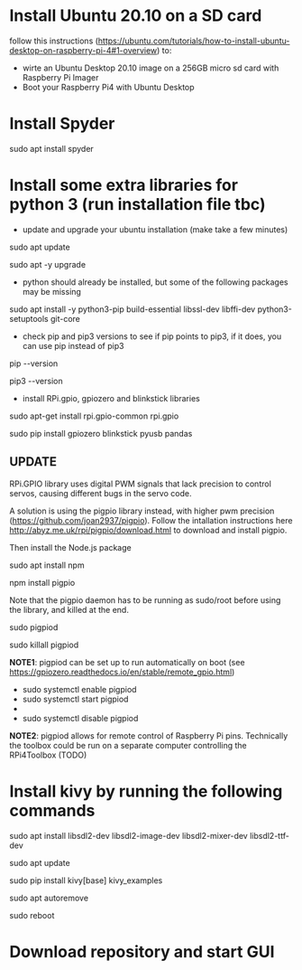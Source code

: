 # Install Ubuntu 20.10 on a SD card

follow this instructions (https://ubuntu.com/tutorials/how-to-install-ubuntu-desktop-on-raspberry-pi-4#1-overview) to: 
- wirte an Ubuntu Desktop 20.10 image on a 256GB micro sd card with Raspberry Pi Imager
- Boot your Raspberry Pi4 with Ubuntu Desktop

# Install Spyder

sudo apt install spyder

# Install some extra libraries for python 3 (run installation file tbc)

- update and upgrade your ubuntu installation (make take a few minutes)

sudo apt update

sudo apt -y upgrade

- python should already be installed, but some of the following packages may be missing

sudo apt install -y python3-pip build-essential libssl-dev libffi-dev python3-setuptools git-core

- check pip and pip3 versions to see if pip points to pip3, if it does, you can use pip instead of pip3

pip --version

pip3 --version

- install RPi.gpio, gpiozero and blinkstick libraries

sudo apt-get install rpi.gpio-common rpi.gpio

sudo pip install gpiozero blinkstick pyusb pandas

## UPDATE
RPi.GPIO library uses digital PWM signals that lack precision to control servos, causing different bugs in the servo code.

A solution is using the pigpio library instead, with higher pwm precision (https://github.com/joan2937/pigpio).
Follow the intallation instructions here http://abyz.me.uk/rpi/pigpio/download.html to download and install pigpio.

Then install the Node.js package 

sudo apt install npm

npm install pigpio

Note that the pigpio daemon has to be running as sudo/root before using the library, and killed at the end.

sudo pigpiod

sudo killall pigpiod

**NOTE1**: pigpiod can be set up to run automatically on boot (see https://gpiozero.readthedocs.io/en/stable/remote_gpio.html)
- sudo systemctl enable pigpiod
- sudo systemctl start pigpiod
- 
- sudo systemctl disable pigpiod

**NOTE2**: pigpiod allows for remote control of Raspberry Pi pins. Technically the toolbox could be run on a separate computer controlling the RPi4Toolbox (TODO)

# Install kivy by running the following commands

sudo apt install libsdl2-dev libsdl2-image-dev libsdl2-mixer-dev libsdl2-ttf-dev

sudo apt update

sudo pip install kivy[base] kivy_examples


sudo apt autoremove

sudo reboot



# Download repository and start GUI 

